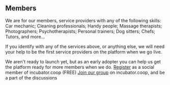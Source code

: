 
## Members

We are for our members, service providers with any of the following skills: Car mechanic; Cleaning professionals; Handy people; Massage therapists; Photographers; Psychotherapists; Personal trainers; Dog sitters; Chefs; Tutors, and more...

If you identify with any of the services above, or anything else, we will need your help to be the first service providers on the platform when we go live.

We aren't ready to launch yet, but as an early adopter you can help us get the platform ready for more members when we do.
[Register](https://www.incubator.coop/register/) as a social member of incubator.coop (FREE)
[Join our group](https://www.incubator.coop/groups/?loconomics/) on incubator.coop, and be a part of the discussions
